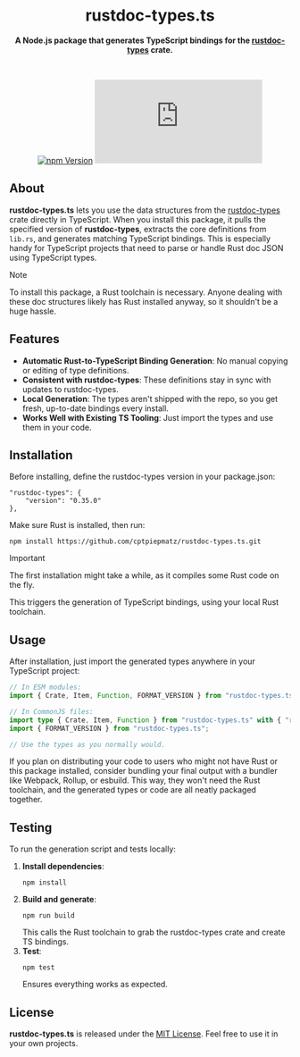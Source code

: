 <h1 align="center">rustdoc-types.ts</h1>
<p align="center">
  <b>A Node.js package that generates TypeScript bindings for the <a href="https://crates.io/crates/rustdoc-types">rustdoc-types</a> 
  crate.</b>
</p>

<br>

<div align="center">

  [![npm Version](https://img.shields.io/badge/dynamic/json?url=https%3A%2F%2Fraw.githubusercontent.com%2Fcptpiepmatz%2Frustdoc-types.ts%2Frefs%2Fheads%2Fmain%2Fpackage.json&query=version&prefix=v&style=for-the-badge&label=version)](https://github.com/cptpiepmatz/rustdoc-types.ts)
  [![License](https://img.shields.io/github/license/cptpiepmatz/rustdoc-types.ts?style=for-the-badge)](https://github.com/cptpiepmatz/rustdoc-types.ts/blob/main/LICENSE)

</div>


## About

**rustdoc-types.ts** lets you use the data structures from the [rustdoc-types](https://crates.io/crates/rustdoc-types) crate directly in TypeScript. When you install this package, it pulls the specified version of **rustdoc-types**, extracts the core definitions from `lib.rs`, and generates matching TypeScript bindings. This is especially handy for TypeScript projects that need to parse or handle Rust doc JSON using TypeScript types.

> [!NOTE]  
> To install this package, a Rust toolchain is necessary. Anyone dealing with these doc structures likely has Rust installed anyway, so it shouldn't be a huge hassle.

## Features
- **Automatic Rust-to-TypeScript Binding Generation**: No manual copying or editing of type definitions.
- **Consistent with rustdoc-types**: These definitions stay in sync with updates to rustdoc-types.
- **Local Generation**: The types aren't shipped with the repo, so you get fresh, up-to-date bindings every install.
- **Works Well with Existing TS Tooling**: Just import the types and use them in your code.

## Installation
Before installing, define the rustdoc-types version in your package.json:

```
"rustdoc-types": {
    "version": "0.35.0"
},
```

Make sure Rust is installed, then run:

```shell
npm install https://github.com/cptpiepmatz/rustdoc-types.ts.git
```

> [!IMPORTANT]  
> The first installation might take a while, as it compiles some Rust code on the fly.

This triggers the generation of TypeScript bindings, using your local Rust toolchain.

## Usage
After installation, just import the generated types anywhere in your TypeScript project:

```ts
// In ESM modules:
import { Crate, Item, Function, FORMAT_VERSION } from "rustdoc-types.ts";

// In CommonJS files:
import type { Crate, Item, Function } from "rustdoc-types.ts" with { "resolution-mode": "import" };
import { FORMAT_VERSION } from "rustdoc-types.ts";

// Use the types as you normally would.
```

If you plan on distributing your code to users who might not have Rust or this package installed, consider bundling your final output with a bundler like Webpack, Rollup, or esbuild. This way, they won't need the Rust toolchain, and the generated types or code are all neatly packaged together.


## Testing
To run the generation script and tests locally:

1. **Install dependencies**:
   ```shell
   npm install
   ```
2. **Build and generate**:
   ```shell
   npm run build
   ```
   This calls the Rust toolchain to grab the rustdoc-types crate and create TS bindings.
3. **Test**:
   ```shell
   npm test
   ```
   Ensures everything works as expected.

## License
**rustdoc-types.ts** is released under the [MIT License](LICENSE). Feel free to use it in your own projects.

